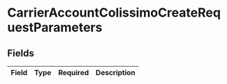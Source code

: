 # CarrierAccountColissimoCreateRequestParameters


## Fields

| Field       | Type        | Required    | Description |
| ----------- | ----------- | ----------- | ----------- |